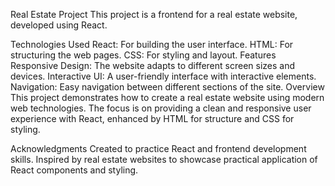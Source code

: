 Real Estate Project
This project is a frontend for a real estate website, developed using React.

Technologies Used
React: For building the user interface.
HTML: For structuring the web pages.
CSS: For styling and layout.
Features
Responsive Design: The website adapts to different screen sizes and devices.
Interactive UI: A user-friendly interface with interactive elements.
Navigation: Easy navigation between different sections of the site.
Overview
This project demonstrates how to create a real estate website using modern web technologies. The focus is on providing a clean and responsive user experience with React, enhanced by HTML for structure and CSS for styling.

Acknowledgments
Created to practice React and frontend development skills.
Inspired by real estate websites to showcase practical application of React components and styling.
